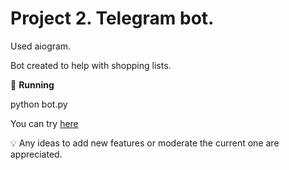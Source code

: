 # Project 2. Telegram bot.
Used aiogram.

Bot created to help with shopping lists.

🔌 **Running**

python bot.py

You can try [here](https://t.me/zmrtestbot)

💡️ Any ideas to add new features or moderate the current one are appreciated.
